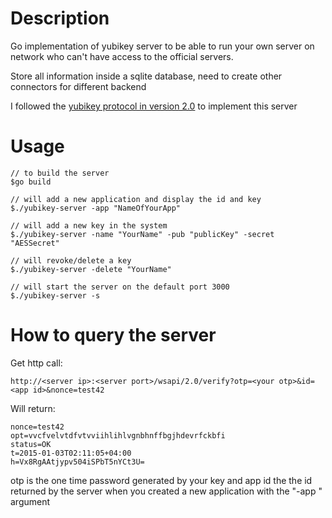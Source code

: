 # Description

Go implementation of yubikey server to be able to run your own server on network who can't have access to the official servers.

Store all information inside a sqlite database, need to create other connectors for different backend

I followed the [yubikey protocol in version 2.0](https://code.google.com/p/yubikey-val-server-php/wiki/ValidationProtocolV20) to implement this server

# Usage

    // to build the server
    $go build 
    
    // will add a new application and display the id and key
    $./yubikey-server -app "NameOfYourApp"
    
    // will add a new key in the system
    $./yubikey-server -name "YourName" -pub "publicKey" -secret "AESSecret"
    
    // will revoke/delete a key 
    $./yubikey-server -delete "YourName" 
    
    // will start the server on the default port 3000
    $./yubikey-server -s
    
# How to query the server
Get http call:

    http://<server ip>:<server port>/wsapi/2.0/verify?otp=<your otp>&id=<app id>&nonce=test42

Will return: 

    nonce=test42
    opt=vvcfvelvtdfvtvviihlihlvgnbhnffbgjhdevrfckbfi
    status=OK
    t=2015-01-03T02:11:05+04:00
    h=Vx8RgAAtjypv504iSPbT5nYCt3U=

otp is the one time password generated by your key and app id the the id returned by the server when you created a new application with the "-app <name>" argument
